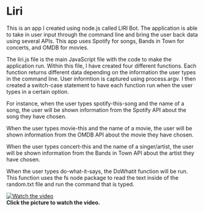 # Liri

This is an app I created using node.js called LIRI Bot. The application is able to take in user input through the command line and bring the user back data using several APIs. This app uses Spotify for songs, Bands in Town for concerts, and OMDB for movies.

The liri.js file is the main JavaScript file with the code to make the application run. Within this file, I have created four different functions. Each function returns different data depending on the information the user types in the command line. User informtion is captured using process.argv. I then created a switch-case statement to have each function run when the user types in a certain option.

For instance, when the user types spotify-this-song and the name of a song, the user will be shown information from the Spotify API about the song they have chosen.

When the user types movie-this and the name of a movie, the user will be shown information from the OMDB API about the movie they have chosen.

When the user types concert-this and the name of a singer/artist, the user will be shown information from the Bands in Town API about the artist they have chosen.

When the user types do-what-it-says, the DoWhatit function will be run. This function uses the fs node package to read the text inside of the random.txt file and run the command that is typed.

[![Watch the video](https://img.youtube.com/vi/K92Si8RX3lE/0.jpg)](https://youtu.be/K92Si8RX3lE)
<br>
**Click the picture to watch the video.**